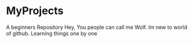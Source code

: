 # MyProjects
A beginners Repository
Hey, You people can call me Wolf. Im new to world of github. Learning things one by one
